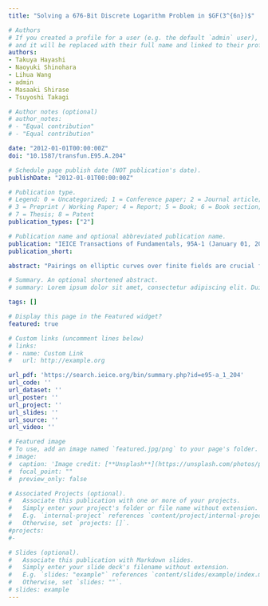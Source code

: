 ```yaml
---
title: "Solving a 676-Bit Discrete Logarithm Problem in $GF(3^{6n})$"

# Authors
# If you created a profile for a user (e.g. the default `admin` user), write the username (folder name) here
# and it will be replaced with their full name and linked to their profile.
authors:
- Takuya Hayashi
- Naoyuki Shinohara
- Lihua Wang
- admin
- Masaaki Shirase
- Tsuyoshi Takagi

# Author notes (optional)
# author_notes:
# - "Equal contribution"
# - "Equal contribution"

date: "2012-01-01T00:00:00Z"
doi: "10.1587/transfun.E95.A.204"

# Schedule page publish date (NOT publication's date).
publishDate: "2012-01-01T00:00:00Z"

# Publication type.
# Legend: 0 = Uncategorized; 1 = Conference paper; 2 = Journal article;
# 3 = Preprint / Working Paper; 4 = Report; 5 = Book; 6 = Book section;
# 7 = Thesis; 8 = Patent
publication_types: ["2"]

# Publication name and optional abbreviated publication name.
publication: "IEICE Transactions of Fundamentals, 95A-1 (January 01, 2012): 204-212"
publication_short:

abstract: "Pairings on elliptic curves over finite fields are crucial for constructing various cryptographic schemes. The ηT pairing on supersingular curves over $GF(3^n)$ is particularly popular since it is efficiently implementable. Taking into account the Menezes-Okamoto-Vanstone attack, the discrete logarithm problem (DLP) in $GF(3^{6n})$ becomes a concern for the  security of cryptosystems using ηT pairings in this case. In 2006, Joux and Lercier proposed a new variant of the function field sieve in the medium prime case, named JL06-FFS. We have, however, not yet found any practical implementations on JL06-FFS over $GF(3^{6n})$. Therefore, we first fulfill such an implementation and we successfully set a new record for solving the DLP in $GF(3^{6n})$, the DLP in GF(3^{6·71}) of 676-bit size. In addition, we also compare JL06-FFS and an earlier version, named JL02-FFS, with practical experiments. Our results confirm that the former is several times faster than the latter under certain conditions."

# Summary. An optional shortened abstract.
# summary: Lorem ipsum dolor sit amet, consectetur adipiscing elit. Duis posuere tellus ac convallis placerat. Proin tincidunt magna sed ex sollicitudin condimentum.

tags: []

# Display this page in the Featured widget?
featured: true

# Custom links (uncomment lines below)
# links:
# - name: Custom Link
#   url: http://example.org

url_pdf: 'https://search.ieice.org/bin/summary.php?id=e95-a_1_204'
url_code: ''
url_dataset: ''
url_poster: ''
url_project: ''
url_slides: ''
url_source: ''
url_video: ''

# Featured image
# To use, add an image named `featured.jpg/png` to your page's folder.
# image:
#  caption: 'Image credit: [**Unsplash**](https://unsplash.com/photos/pLCdAaMFLTE)'
#  focal_point: ""
#  preview_only: false

# Associated Projects (optional).
#   Associate this publication with one or more of your projects.
#   Simply enter your project's folder or file name without extension.
#   E.g. `internal-project` references `content/project/internal-project/index.md`.
#   Otherwise, set `projects: []`.
#projects:
#-

# Slides (optional).
#   Associate this publication with Markdown slides.
#   Simply enter your slide deck's filename without extension.
#   E.g. `slides: "example"` references `content/slides/example/index.md`.
#   Otherwise, set `slides: ""`.
# slides: example
---
```

